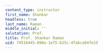 ```yaml
---
content_type: instructor
first_name: Shankar
headless: true
last_name: Raman
middle_initial: ''
salutation: Prof.
title: Prof. Shankar Raman
uid: 74516445-898e-1e75-b25c-4fabca94fe23
---
```

